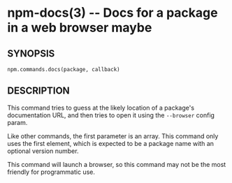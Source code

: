 npm-docs(3) -- Docs for a package in a web browser maybe
========================================================










<extoc></extoc>

## SYNOPSIS

    npm.commands.docs(package, callback)

## DESCRIPTION

This command tries to guess at the likely location of a package's
documentation URL, and then tries to open it using the `--browser`
config param.

Like other commands, the first parameter is an array. This command only
uses the first element, which is expected to be a package name with an
optional version number.

This command will launch a browser, so this command may not be the most
friendly for programmatic use.
